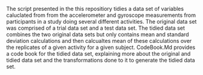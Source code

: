 The script presented in the this repositiory tidies a data set of variables caluclated from from the accelerometer and gyroscope measurements
from participants in a study doing several different activities. The original data set was comprised of a trial data set and a test data set. The tidied data set combines the two original data sets but only contains mean and standard deviation calculations 
and then calcualtes mean of these calculations over the replicates of a given activity for a given subject. CodeBook.Md provides a code book for the 
tidied data set, explaining more about the original and tidied data set and the transformations done to it to generate the tidied data set.
